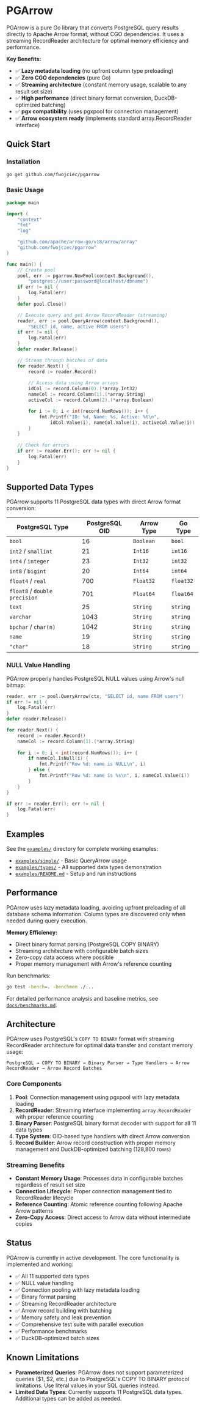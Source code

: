 # PGArrow

PGArrow is a pure Go library that converts PostgreSQL query results directly to Apache Arrow format, without CGO dependencies. It uses a streaming RecordReader architecture for optimal memory efficiency and performance.

**Key Benefits:**
- ✅ **Lazy metadata loading** (no upfront column type preloading)  
- ✅ **Zero CGO dependencies** (pure Go)
- ✅ **Streaming architecture** (constant memory usage, scalable to any result set size)
- ✅ **High performance** (direct binary format conversion, DuckDB-optimized batching)
- ✅ **pgx compatibility** (uses pgxpool for connection management)
- ✅ **Arrow ecosystem ready** (implements standard array.RecordReader interface)

## Quick Start

### Installation

```bash
go get github.com/fwojciec/pgarrow
```

### Basic Usage

```go
package main

import (
    "context"
    "fmt"
    "log"

    "github.com/apache/arrow-go/v18/arrow/array"
    "github.com/fwojciec/pgarrow"
)

func main() {
    // Create pool
    pool, err := pgarrow.NewPool(context.Background(), 
        "postgres://user:password@localhost/dbname")
    if err != nil {
        log.Fatal(err)
    }
    defer pool.Close()

    // Execute query and get Arrow RecordReader (streaming)
    reader, err := pool.QueryArrow(context.Background(), 
        "SELECT id, name, active FROM users")
    if err != nil {
        log.Fatal(err)
    }
    defer reader.Release()

    // Stream through batches of data
    for reader.Next() {
        record := reader.Record()
        
        // Access data using Arrow arrays
        idCol := record.Column(0).(*array.Int32)
        nameCol := record.Column(1).(*array.String)
        activeCol := record.Column(2).(*array.Boolean)

        for i := 0; i < int(record.NumRows()); i++ {
            fmt.Printf("ID: %d, Name: %s, Active: %t\n",
                idCol.Value(i), nameCol.Value(i), activeCol.Value(i))
        }
    }
    
    // Check for errors
    if err := reader.Err(); err != nil {
        log.Fatal(err)
    }
}
```

## Supported Data Types

PGArrow supports 11 PostgreSQL data types with direct Arrow format conversion:

| PostgreSQL Type | PostgreSQL OID | Arrow Type | Go Type |
|----------------|---------------|------------|---------|
| `bool` | 16 | `Boolean` | `bool` |
| `int2` / `smallint` | 21 | `Int16` | `int16` |
| `int4` / `integer` | 23 | `Int32` | `int32` |
| `int8` / `bigint` | 20 | `Int64` | `int64` |
| `float4` / `real` | 700 | `Float32` | `float32` |
| `float8` / `double precision` | 701 | `Float64` | `float64` |
| `text` | 25 | `String` | `string` |
| `varchar` | 1043 | `String` | `string` |
| `bpchar` / `char(n)` | 1042 | `String` | `string` |
| `name` | 19 | `String` | `string` |
| `"char"` | 18 | `String` | `string` |

### NULL Value Handling

PGArrow properly handles PostgreSQL NULL values using Arrow's null bitmap:

```go
reader, err := pool.QueryArrow(ctx, "SELECT id, name FROM users")
if err != nil {
    log.Fatal(err)
}
defer reader.Release()

for reader.Next() {
    record := reader.Record()
    nameCol := record.Column(1).(*array.String)
    
    for i := 0; i < int(record.NumRows()); i++ {
        if nameCol.IsNull(i) {
            fmt.Printf("Row %d: name is NULL\n", i)
        } else {
            fmt.Printf("Row %d: name is %s\n", i, nameCol.Value(i))
        }
    }
}

if err := reader.Err(); err != nil {
    log.Fatal(err)
}
```

## Examples

See the [`examples/`](examples/) directory for complete working examples:

- [`examples/simple/`](examples/simple/) - Basic QueryArrow usage
- [`examples/types/`](examples/types/) - All supported data types demonstration  
- [`examples/README.md`](examples/README.md) - Setup and run instructions

## Performance

PGArrow uses lazy metadata loading, avoiding upfront preloading of all database schema information. Column types are discovered only when needed during query execution.

**Memory Efficiency:**
- Direct binary format parsing (PostgreSQL COPY BINARY)
- Streaming architecture with configurable batch sizes
- Zero-copy data access where possible
- Proper memory management with Arrow's reference counting

Run benchmarks:
```bash
go test -bench=. -benchmem ./...
```

For detailed performance analysis and baseline metrics, see [`docs/benchmarks.md`](docs/benchmarks.md).

## Architecture

PGArrow uses PostgreSQL's `COPY TO BINARY` format with streaming RecordReader architecture for optimal data transfer and constant memory usage:

```
PostgreSQL → COPY TO BINARY → Binary Parser → Type Handlers → Arrow RecordReader → Arrow Record Batches
```

### Core Components

1. **Pool**: Connection management using pgxpool with lazy metadata loading
2. **RecordReader**: Streaming interface implementing `array.RecordReader` with proper reference counting
3. **Binary Parser**: PostgreSQL binary format decoder with support for all 11 data types  
4. **Type System**: OID-based type handlers with direct Arrow conversion
5. **Record Builder**: Arrow record construction with proper memory management and DuckDB-optimized batching (128,800 rows)

### Streaming Benefits

- **Constant Memory Usage**: Processes data in configurable batches regardless of result set size
- **Connection Lifecycle**: Proper connection management tied to RecordReader lifecycle
- **Reference Counting**: Atomic reference counting following Apache Arrow patterns
- **Zero-Copy Access**: Direct access to Arrow data without intermediate copies

## Status

PGArrow is currently in active development. The core functionality is implemented and working:

- ✅ All 11 supported data types
- ✅ NULL value handling  
- ✅ Connection pooling with lazy metadata loading
- ✅ Binary format parsing
- ✅ Streaming RecordReader architecture
- ✅ Arrow record building with batching
- ✅ Memory safety and leak prevention
- ✅ Comprehensive test suite with parallel execution
- ✅ Performance benchmarks
- ✅ DuckDB-optimized batch sizes

## Known Limitations

- **Parameterized Queries**: PGArrow does not support parameterized queries ($1, $2, etc.) due to PostgreSQL's COPY TO BINARY protocol limitations. Use literal values in your SQL queries instead.
- **Limited Data Types**: Currently supports 11 PostgreSQL data types. Additional types can be added as needed.